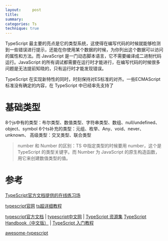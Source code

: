 ```yaml
---
layout:     post
title:
summary:
categories: Ts
technique: true
---
```


TypeScript 最主要的亮点是它的类型系统，这使得在编写代码的时候就能够检测到一些错误进行提示，还能在你使用某个数据的时候，为你列出这个数据可以访问的属性和方法。而 JavaScript 是一门动态脚本语言，它不需要编译成二进制代码运行。JavaScript 的所有调试都需要在运行时才能进行，在编写代码的时候很多问题是无法提前知晓的，只有运行时才能发现错误。

TypeScript 在实现新特性的同时，时刻保持对ES标准的对齐。一些ECMAScript标准没有确定的内容，在 TypeScript 中已经率先支持了

# 基础类型

8个js中有的类型：布尔类型、数值类型、字符串类型、数组、null/undefined、object、symbol
6个ts补充的类型：元组、枚举、Any、void、never、unknown、
高级类型：交叉类型、联合类型

> number 和 Number 的区别：TS 中指定类型的时候要用 number，这个是 TypeScript 的类型关键字。而 Number 为 JavaScript 的原生构造函数，用它来创建数值类型的值。



# 参考

[TypeScript官方文档提供的在线练习场](https://www.typescriptlang.org/play?#code/Q)

[typescript官网](https://www.typescriptlang.org/docs/handbook/typescript-in-5-minutes.html)
[ts超详细教程](https://blog.csdn.net/Aria_Miazzy/article/details/105641241)

[typescript官方文档](https://www.typescriptlang.org/) | [typescript中文网](https://www.tslang.cn/) | [TypeScript 资源集](https://segmentfault.com/a/1190000010130073)
[TypeScript Handbook（中文版）](https://zhongsp.gitbooks.io/typescript-handbook/content/doc/handbook/Type%20Inference.html) | [TypeScript 入门教程](https://ts.xcatliu.com/basics/type-inference.html)

[awesome-typescript](https://github.com/semlinker/awesome-typescript)


